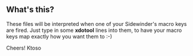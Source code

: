 What's this?
------------

These files will be interpreted when one of your Sidewinder's macro keys
are fired. Just type in some **xdotool** lines into them, to have your macro
keys map exactly how you want them to :-)

Cheers!
Ktoso
